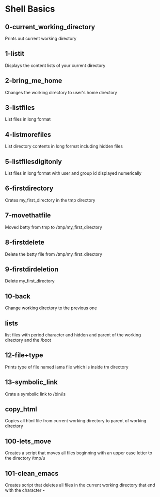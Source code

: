 # Shell Basics
## 0-current_working_directory 
Prints out current working directory

## 1-listit
Displays the content lists of your current directory

## 2-bring_me_home
Changes the working directory to user's home directory

## 3-listfiles
List files in long format

## 4-listmorefiles
List directory contents in long format including hidden files

## 5-listfilesdigitonly
List files in long format with user and group id displayed numerically

## 6-firstdirectory
Crates my_first_directory in the tmp directory

## 7-movethatfile
Moved betty from tmp to /tmp/my_first_directory

## 8-firstdelete
Delete the betty file from /tmp/my_first_directory

## 9-firstdirdeletion
Delete my_first_directory

## 10-back
Change working directory to the previous one

## lists
list files with period character and hidden and parent of the working directory and the /boot

## 12-file+type
Prints type of file named iama file which is inside tm directory

## 13-symbolic_link
Crate a symbolic link to /bin/ls

## copy_html
Copies all html file from current working directory to parent of working directory

## 100-lets_move
Creates a script that moves all files beginning with an upper case letter to the directory /tmp/u
## 101-clean_emacs
Creates script that deletes all files in the current working directory that end with the character ~
